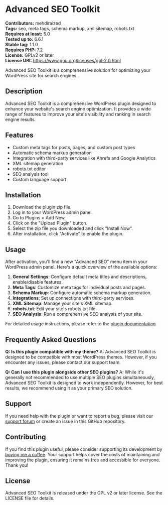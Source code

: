 # Advanced SEO Toolkit

**Contributors:** mehdiraized  
**Tags:** seo, meta tags, schema markup, xml sitemap, robots.txt  
**Requires at least:** 5.0  
**Tested up to:** 6.6.1  
**Stable tag:** 1.1.0  
**Requires PHP:** 7.2  
**License:** GPLv2 or later  
**License URI:** https://www.gnu.org/licenses/gpl-2.0.html

Advanced SEO Toolkit is a comprehensive solution for optimizing your WordPress site for search engines.

## Description

Advanced SEO Toolkit is a comprehensive WordPress plugin designed to enhance your website's search engine optimization. It provides a wide range of features to improve your site's visibility and ranking in search engine results.

## Features

- Custom meta tags for posts, pages, and custom post types
- Automatic schema markup generation
- Integration with third-party services like Ahrefs and Google Analytics
- XML sitemap generation
- robots.txt editor
- SEO analysis tool
- Custom language support

## Installation

1. Download the plugin zip file.
2. Log in to your WordPress admin panel.
3. Go to Plugins > Add New.
4. Click on the "Upload Plugin" button.
5. Select the zip file you downloaded and click "Install Now".
6. After installation, click "Activate" to enable the plugin.

## Usage

After activation, you'll find a new "Advanced SEO" menu item in your WordPress admin panel. Here's a quick overview of the available options:

1. **General Settings**: Configure default meta titles and descriptions, enable/disable features.
2. **Meta Tags**: Customize meta tags for individual posts and pages.
3. **Schema Markup**: Configure automatic schema markup generation.
4. **Integrations**: Set up connections with third-party services.
5. **XML Sitemap**: Manage your site's XML sitemap.
6. **robots.txt**: Edit your site's robots.txt file.
7. **SEO Analysis**: Run a comprehensive SEO analysis of your site.

For detailed usage instructions, please refer to the [plugin documentation](https://example.com/advanced-seo-toolkit-docs).

## Frequently Asked Questions

**Q: Is this plugin compatible with my theme?**
A: Advanced SEO Toolkit is designed to be compatible with most WordPress themes. However, if you encounter any issues, please contact our support team.

**Q: Can I use this plugin alongside other SEO plugins?**
A: While it's generally not recommended to use multiple SEO plugins simultaneously, Advanced SEO Toolkit is designed to work independently. However, for best results, we recommend using it as your primary SEO solution.

## Support

If you need help with the plugin or want to report a bug, please visit our [support forum](https://example.com/support-forum) or create an issue in this GitHub repository.

## Contributing

If you find this plugin useful, please consider supporting its development by [buying me a coffee](https://www.buymeacoffee.com/mehdiraized). Your support helps cover the costs of maintaining and improving the plugin, ensuring it remains free and accessible for everyone. Thank you!

## License

Advanced SEO Toolkit is released under the GPL v2 or later license. See the LICENSE file for details.
